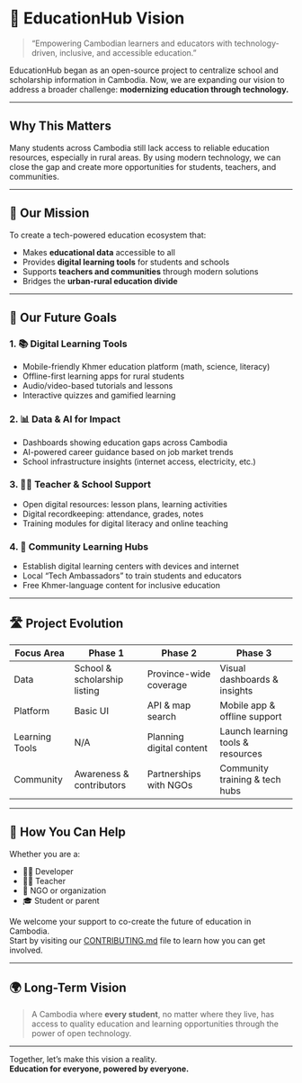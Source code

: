 # 🌟 EducationHub Vision

> “Empowering Cambodian learners and educators with technology-driven, inclusive, and accessible education.”

EducationHub began as an open-source project to centralize school and scholarship information in Cambodia. Now, we are expanding our vision to address a broader challenge: **modernizing education through technology.**

---

## Why This Matters

Many students across Cambodia still lack access to reliable education resources, especially in rural areas. By using modern technology, we can close the gap and create more opportunities for students, teachers, and communities.

---

## 🎯 Our Mission

To create a tech-powered education ecosystem that:
- Makes **educational data** accessible to all
- Provides **digital learning tools** for students and schools
- Supports **teachers and communities** through modern solutions
- Bridges the **urban-rural education divide**

---

## 🔭 Our Future Goals

### 1. 📚 Digital Learning Tools
- Mobile-friendly Khmer education platform (math, science, literacy)
- Offline-first learning apps for rural students
- Audio/video-based tutorials and lessons
- Interactive quizzes and gamified learning

### 2. 📊 Data & AI for Impact
- Dashboards showing education gaps across Cambodia
- AI-powered career guidance based on job market trends
- School infrastructure insights (internet access, electricity, etc.)

### 3. 👩‍🏫 Teacher & School Support
- Open digital resources: lesson plans, learning activities
- Digital recordkeeping: attendance, grades, notes
- Training modules for digital literacy and online teaching

### 4. 🏫 Community Learning Hubs
- Establish digital learning centers with devices and internet
- Local “Tech Ambassadors” to train students and educators
- Free Khmer-language content for inclusive education

---

## 🛣️ Project Evolution

| Focus Area     | Phase 1                    | Phase 2                       | Phase 3                          |
|----------------|-----------------------------|--------------------------------|----------------------------------|
| Data           | School & scholarship listing | Province-wide coverage         | Visual dashboards & insights     |
| Platform       | Basic UI                    | API & map search               | Mobile app & offline support     |
| Learning Tools | N/A                         | Planning digital content       | Launch learning tools & resources|
| Community      | Awareness & contributors     | Partnerships with NGOs         | Community training & tech hubs   |

---

## 🙌 How You Can Help

Whether you are a:
- 🧑‍💻 Developer
- 🧑‍🏫 Teacher
- 🏢 NGO or organization
- 🎓 Student or parent

We welcome your support to co-create the future of education in Cambodia.  
Start by visiting our [CONTRIBUTING.md](./CONTRIBUTING.md) file to learn how you can get involved.

---

## 🌍 Long-Term Vision

> A Cambodia where **every student**, no matter where they live, has access to quality education and learning opportunities through the power of open technology.

---

Together, let’s make this vision a reality.  
**Education for everyone, powered by everyone.**

